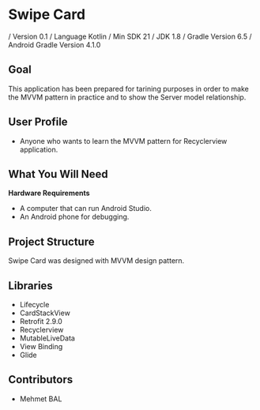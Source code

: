 # Swipe Card
/ Version 0.1
/ Language Kotlin
/ Min SDK 21
/ JDK 1.8
/ Gradle Version 6.5
/ Android Gradle Version 4.1.0

## Goal
This application has been prepared for tarining purposes in order to make the MVVM pattern in practice and to show the Server model relationship.

## User Profile
- Anyone who wants to learn the MVVM pattern for Recyclerview application.

## What You Will Need
**Hardware Requirements**
- A computer that can run Android Studio.
- An Android phone for debugging.

## Project Structure
Swipe Card was designed with MVVM design pattern.

## Libraries
- Lifecycle
- CardStackView
- Retrofit 2.9.0
- Recyclerview
- MutableLiveData
- View Binding
- Glide

## Contributors
- Mehmet BAL
